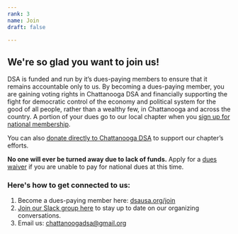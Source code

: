 ```yaml
---
rank: 3
name: Join
draft: false

---
```

## We're so glad you want to join us!

DSA is funded and run by it’s dues-paying members to ensure that it remains accountable only to us. By becoming a dues-paying member, you are gaining voting rights in Chattanooga DSA and financially supporting the fight for democratic control of the economy and political system for the good of all people, rather than a wealthy few, in Chattanooga and across the country. A portion of your dues go to our local chapter when you [sign up for national membership](https://act.dsausa.org/donate/membership_redesign/ "sign up for national membership").

You can also [donate directly to Chattanooga DSA](/donate "Chattanooga DSA donation page") to support our chapter’s efforts.

**No one will ever be turned away due to lack of funds.** Apply for a [dues waiver](https://dsausa.org/dueswaiver "dues waiver") if you are unable to pay for national dues at this time.

### Here's how to get connected to us:

1. Become a dues-paying member here: [dsausa.org/join](https://www.dsausa.org/join "national DSA join page")
2. [Join our Slack group here](https://join.slack.com/t/noogadsa/shared_invite/zt-dc30et8n-Y8dNgPEH\~TM5hcd4XV7olQ "join our Slack group here") to stay up to date on our organizing conversations.
3. Email us: [chattanoogadsa@gmail.org](mailto:chattanoogadsa@gmail.org "chattanoogadsa@gmail.org")